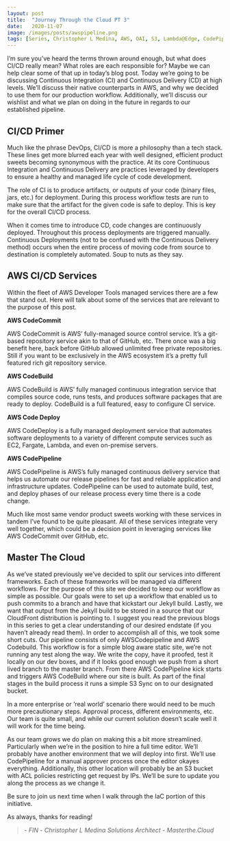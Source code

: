 ```yaml
---
layout: post
title:  "Journey Through the Cloud PT 3"
date:   2020-11-07
image: /images/posts/awspipeline.png
tags: [Series, Christopher L Medina, AWS, OAI, S3, Lambda@Edge, CodePipeline, CodeBuild, CodeDeploy, CodeCommit, CI/CD]
---
```


I’m sure you’ve heard the terms thrown around enough, but what does CI/CD really mean? What roles are each responsible for? Maybe we can help clear some of that up in today’s blog post. Today we’re going to be discussing Continuous Integration (CI) and Continuous Delivery (CD) at high levels. We’ll discuss their native counterparts in AWS, and why we decided to use them for our production workflow. Additionally, we’ll discuss our wishlist and what we plan on doing in the future in regards to our established pipeline.

<!--more-->

## CI/CD Primer

Much like the phrase DevOps, CI/CD is more a philosophy than a tech stack. These lines get more blurred each year with well designed, efficient product sweets becoming synonymous with the practice. At its core Continuous Integration and Continuous Delivery are practices leveraged by developers to ensure a healthy and managed life cycle of code development. 

The role of CI is to produce artifacts, or outputs of your code (binary files, jars, etc.) for deployment. During this process workflow tests are run to make sure that the artifact for the given code is safe to deploy. This is key for the overall CI/CD process. 

When it comes time to introduce CD, code changes are continuously deployed. Throughout this process deployments are triggered manually. Continuous Deployments (not to be confused with the Continuous Delivery method) occurs when the entire process of moving code from source to destination is completely automated. Soup to nuts as they say. 

## AWS CI/CD Services

Within the fleet of AWS Developer Tools managed services there are a few that stand out. Here will talk about some of the services that are relevant to the purpose of this post.

<b>AWS CodeCommit</b>

AWS CodeCommit is AWS’ fully-managed source control service. It’s a git-based repository service akin to that of GitHub, etc. There once was a big benefit here, back before GitHub allowed unlimited free private repositories. Still if you want to be exclusively in the AWS ecosystem it’s a pretty full featured rich git repository service.

<b>AWS CodeBuild</b>

AWS CodeBuild is AWS’ fully managed continuous integration service that compiles source code, runs tests, and produces software packages that are ready to deploy. CodeBuild is a full featured, easy to configure CI service. 

<b>AWS Code Deploy</b> 

AWS CodeDeploy is a fully managed deployment service that automates software deployments to a variety of different compute services such as EC2, Fargate, Lambda, and even on-premise servers. 

<b>AWS CodePipeline</b>

AWS CodePipeline is AWS’s fully managed continuous delivery service that helps us automate our release pipelines for fast and reliable application and infrastructure updates. CodePipeline can be used to automate build, test, and deploy phases of our release process every time there is a code change.

Much like most same vendor product sweets working with these services in tandem I’ve found to be quite pleasant. All of these services integrate very well together, which could be a decision point in leveraging services like AWS CodeCommit over GitHub, etc.

## Master The Cloud

As we’ve stated previously we’ve decided to split our services into different frameworks. Each of these frameworks will be managed via different workflows. For the purpose of this site we decided to keep our workflow as simple as possible. Our goals were to set up a workflow that enabled us to push commits to a branch and have that kickstart our Jekyll build. Lastly, we want that output from the Jekyll build to be stored in a source that our CloudFront distribution is pointing to. I suggest you read the previous blogs in this series to get a clear understanding of our desired endstate (if you haven’t already read them). In order to accomplish all of this, we took some short cuts. Our pipeline consists of only AWSCodepipeline and AWS Codebuild. This workflow is for a simple blog aware static site, we’re not running any test along the way. We write the copy, have it proofed, test it locally on our dev boxes, and if it looks good enough we push from a short lived branch to the master branch. From there AWS CodePipeline kick starts and triggers AWS CodeBuild where our site is built. As part of the final stages in the build process it runs a simple S3 Sync on to our designated bucket. 

In a more enterprise or ‘real world’ scenario there would need to be much more precautionary steps. Approval process, different environments, etc. Our team is quite small, and while our current solution doesn’t scale well it will work for the time being.

As our team grows we do plan on making this a bit more streamlined. Particularly when we’re in the position to hire a full time editor. We’ll probably have another environment that we will deploy into first. We’ll use CodePipeline for a manual approver process once the editor okayes everything. Additionally, this other location will probably be an S3 bucket with ACL policies restricting get request by IPs. We’ll be sure to update you along the process as we change it.

Be sure to join us next time when I walk through the IaC portion of this initiative.

As always, thanks for reading!

> <cite>- FIN -</cite>
> <cite>Christopher L Medina</cite>
> <cite>Solutions Architect - Masterthe.Cloud</cite>